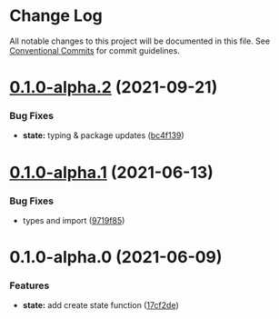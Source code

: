 # Change Log

All notable changes to this project will be documented in this file.
See [Conventional Commits](https://conventionalcommits.org) for commit guidelines.

# [0.1.0-alpha.2](https://github.com/sultan99/holycow/compare/v0.1.0-alpha.1...v0.1.0-alpha.2) (2021-09-21)


### Bug Fixes

* **state:** typing & package updates ([bc4f139](https://github.com/sultan99/holycow/commit/bc4f13915dd775de4a61ab07b823462816325f73))





# [0.1.0-alpha.1](https://github.com/sultan99/holycow/compare/v0.1.0-alpha.0...v0.1.0-alpha.1) (2021-06-13)


### Bug Fixes

* types and import ([9719f85](https://github.com/sultan99/holycow/commit/9719f8557cbcb7b9b5c956f83c2f9c69fab42618))





# 0.1.0-alpha.0 (2021-06-09)


### Features

* **state:** add create state function ([17cf2de](https://github.com/sultan99/holycow/commit/17cf2def4003a398f1d1a38c060aaead3be59e27))

